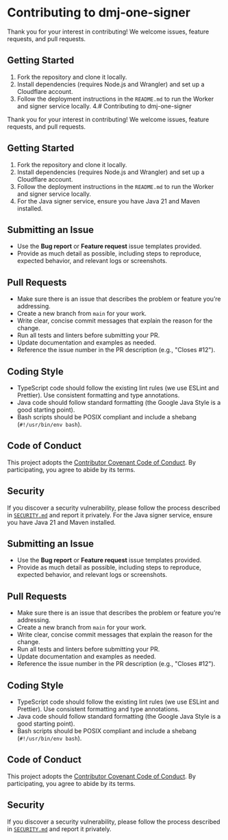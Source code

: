 # Contributing to dmj-one-signer

Thank you for your interest in contributing! We welcome issues, feature requests, and pull requests.

## Getting Started

1. Fork the repository and clone it locally.
2. Install dependencies (requires Node.js and Wrangler) and set up a Cloudflare account.
3. Follow the deployment instructions in the `README.md` to run the Worker and signer service locally.
4.# Contributing to dmj-one-signer

Thank you for your interest in contributing! We welcome issues, feature requests, and pull requests.

## Getting Started

1. Fork the repository and clone it locally.
2. Install dependencies (requires Node.js and Wrangler) and set up a Cloudflare account.
3. Follow the deployment instructions in the `README.md` to run the Worker and signer service locally.
4. For the Java signer service, ensure you have Java 21 and Maven installed.

## Submitting an Issue

- Use the **Bug report** or **Feature request** issue templates provided.
- Provide as much detail as possible, including steps to reproduce, expected behavior, and relevant logs or screenshots.

## Pull Requests

- Make sure there is an issue that describes the problem or feature you’re addressing.
- Create a new branch from `main` for your work.
- Write clear, concise commit messages that explain the reason for the change.
- Run all tests and linters before submitting your PR.
- Update documentation and examples as needed.
- Reference the issue number in the PR description (e.g., "Closes #12").

## Coding Style

- TypeScript code should follow the existing lint rules (we use ESLint and Prettier). Use consistent formatting and type annotations.
- Java code should follow standard formatting (the Google Java Style is a good starting point).
- Bash scripts should be POSIX compliant and include a shebang (`#!/usr/bin/env bash`).

## Code of Conduct

This project adopts the [Contributor Covenant Code of Conduct](CODE_OF_CONDUCT.md). By participating, you agree to abide by its terms.

## Security

If you discover a security vulnerability, please follow the process described in [`SECURITY.md`](SECURITY.md) and report it privately.
 For the Java signer service, ensure you have Java 21 and Maven installed.

## Submitting an Issue

- Use the **Bug report** or **Feature request** issue templates provided.
- Provide as much detail as possible, including steps to reproduce, expected behavior, and relevant logs or screenshots.

## Pull Requests

- Make sure there is an issue that describes the problem or feature you’re addressing.
- Create a new branch from `main` for your work.
- Write clear, concise commit messages that explain the reason for the change.
- Run all tests and linters before submitting your PR.
- Update documentation and examples as needed.
- Reference the issue number in the PR description (e.g., "Closes #12").

## Coding Style

- TypeScript code should follow the existing lint rules (we use ESLint and Prettier). Use consistent formatting and type annotations.
- Java code should follow standard formatting (the Google Java Style is a good starting point).
- Bash scripts should be POSIX compliant and include a shebang (`#!/usr/bin/env bash`).

## Code of Conduct

This project adopts the [Contributor Covenant Code of Conduct](CODE_OF_CONDUCT.md). By participating, you agree to abide by its terms.

## Security

If you discover a security vulnerability, please follow the process described in [`SECURITY.md`](SECURITY.md) and report it privately.
